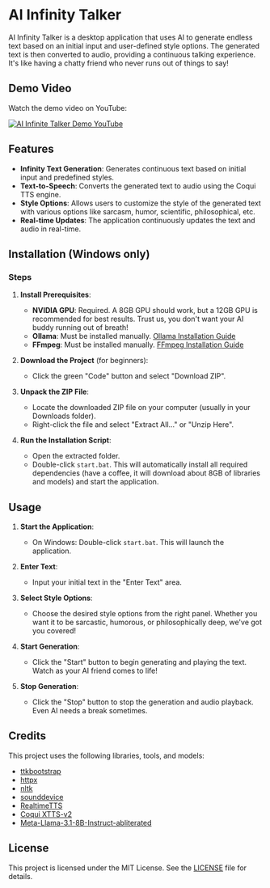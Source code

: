 # AI Infinity Talker

AI Infinity Talker is a desktop application that uses AI to generate endless text based on an initial input and user-defined style options. The generated text is then converted to audio, providing a continuous talking experience. It's like having a chatty friend who never runs out of things to say!

## Demo Video

Watch the demo video on YouTube:

[![AI Infinite Talker Demo YouTube](https://img.youtube.com/vi/EmUcYtgWkIY/hqdefault.jpg)](https://youtu.be/EmUcYtgWkIY)

## Features

- **Infinity Text Generation**: Generates continuous text based on initial input and predefined styles.
- **Text-to-Speech**: Converts the generated text to audio using the Coqui TTS engine.
- **Style Options**: Allows users to customize the style of the generated text with various options like sarcasm, humor, scientific, philosophical, etc.
- **Real-time Updates**: The application continuously updates the text and audio in real-time.

## Installation (Windows only)

### Steps

1. **Install Prerequisites**:
    - **NVIDIA GPU**: Required. A 8GB GPU should work, but a 12GB GPU is recommended for best results. Trust us, you don't want your AI buddy running out of breath!
    - **Ollama**: Must be installed manually. [Ollama Installation Guide](https://ollama.com/download/windows)
    - **FFmpeg**: Must be installed manually. [FFmpeg Installation Guide](https://phoenixnap.com/kb/ffmpeg-windows)

2. **Download the Project** (for beginners):
    - Click the green "Code" button and select "Download ZIP".

3. **Unpack the ZIP File**:
    - Locate the downloaded ZIP file on your computer (usually in your Downloads folder).
    - Right-click the file and select "Extract All..." or "Unzip Here".

4. **Run the Installation Script**:
    - Open the extracted folder.
    - Double-click `start.bat`. This will automatically install all required dependencies (have a coffee, it will download about 8GB of libraries and models) and start the application.

## Usage

1. **Start the Application**:
    - On Windows:
        Double-click `start.bat`. This will launch the application.

2. **Enter Text**:
    - Input your initial text in the "Enter Text" area.

3. **Select Style Options**:
    - Choose the desired style options from the right panel. Whether you want it to be sarcastic, humorous, or philosophically deep, we've got you covered!

4. **Start Generation**:
    - Click the "Start" button to begin generating and playing the text. Watch as your AI friend comes to life!

5. **Stop Generation**:
    - Click the "Stop" button to stop the generation and audio playback. Even AI needs a break sometimes.

## Credits

This project uses the following libraries, tools, and models:

- [ttkbootstrap](https://github.com/israel-dryer/ttkbootstrap)
- [httpx](https://www.python-httpx.org/)
- [nltk](https://www.nltk.org/)
- [sounddevice](https://python-sounddevice.readthedocs.io/)
- [RealtimeTTS](https://github.com/KoljaB/RealtimeTTS)
- [Coqui XTTS-v2](https://huggingface.co/coqui/XTTS-v2)
- [Meta-Llama-3.1-8B-Instruct-abliterated](https://huggingface.co/mlabonne/Meta-Llama-3.1-8B-Instruct-abliterated)

## License

This project is licensed under the MIT License. See the [LICENSE](LICENSE) file for details.
